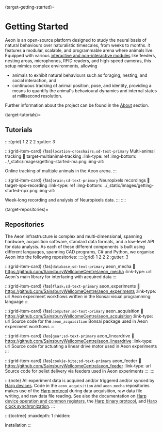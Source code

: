 (target-getting-started)=
# Getting Started

Aeon is an open-source platform designed to study the neural basis of natural behaviours over naturalistic timescales, from weeks to months. 
It features a modular, scalable, and programmable arena where animals live. 
Equipped with various [interactive and non-interactive modules](target-hardware) like feeders, nesting areas, microphones, RFID readers, and high-speed cameras, this setup mimics complex environments, allowing 
- animals to exhibit natural behaviours such as foraging, nesting, and social interaction, and
- continuous tracking of animal position, pose, and identity, providing a means to quantify the animal's behavioural dynamics and internal states at millisecond resolution. 

Further information about the project can be found in the 
[About](target-about) section.

(target-tutorials)=
## Tutorials
::::{grid} 1 2 2 2
:gutter: 3 

:::{grid-item-card} {fas}`location-crosshairs;sd-text-primary` Multi-animal tracking
:link: target-multianimal-tracking
:link-type: ref
:img-bottom: ../_static/images/getting-started-ma.png
:img-alt:

Online tracking of multiple animals in the Aeon arena.
:::

:::{grid-item-card} {fas}`brain;sd-text-primary` Neuropixels recordings
:link: target-npx-recording
:link-type: ref
:img-bottom: ../_static/images/getting-started-npx.png
:img-alt:

Week-long recording and analysis of Neuropixels data.
:::
::::

(target-repositories)=
## Repositories
The Aeon infrastructure is complex and multi-dimensional, spanning hardware, acquisition software, standard data formats, and a low-level API for data analysis. 
As each of these different components is built using different languages, spanning CAD programs, C# and Python, we organise Aeon into the following repositories:
::::{grid} 1 2 2 2
:gutter: 3 

:::{grid-item-card} {fas}`database;sd-text-primary` aeon_mecha
:link: https://github.com/SainsburyWellcomeCentre/aeon_mecha
:link-type: url
Aeon's main library for interfacing with acquired data
:::

:::{grid-item-card} {fas}`flask;sd-text-primary` aeon_experiments
:link: https://github.com/SainsburyWellcomeCentre/aeon_experiments
:link-type: url
Aeon experiment workflows written in the Bonsai visual programming language
:::

:::{grid-item-card} {fas}`computer;sd-text-primary` aeon_acquisition
:link: https://github.com/SainsburyWellcomeCentre/aeon_acquisition
:link-type: url
Source code for the `aeon_acquisition` Bonsai package used in 
Aeon experiment workflows
:::

:::{grid-item-card} {fas}`gear;sd-text-primary` aeon_lineardrive
:link: https://github.com/SainsburyWellcomeCentre/aeon_lineardrive
:link-type: url
Source code for actuating a linear drive motor used in Aeon experiments
:::

:::{grid-item-card} {fas}`cookie-bite;sd-text-primary` aeon_feeder
:link: https://github.com/SainsburyWellcomeCentre/aeon_feeder
:link-type: url
Source code for pellet delivery via feeders used in Aeon experiments
:::
::::

:::{note}
All experiment data is acquired and/or triggered and/or synced by 
[Harp devices](https://www.cf-hw.org/harp). 
Code in the `aeon_acquisition` and `aeon_mecha` repositories makes use of 
the [Harp protocol](harp-tech:articles/about) during data acquisition, 
raw data file writing, and raw data file reading. 
See also the documentation on 
[Harp device operation and common registers](harp-tech:protocol/Device), 
the [Harp binary protocol](harp-tech:protocol/BinaryProtocol-8bit), and 
[Harp clock synchronization](harp-tech:protocol/SynchronizationClock).
:::

:::{toctree}
:maxdepth: 1
:hidden:

installation
:::
